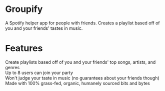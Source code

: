 # Groupify
A Spotify helper app for people with friends. Creates a playlist based off of you and your friends' tastes in music.  

# Features
Create playlists based off of you and your friends' top songs, artists, and genres  
Up to 8 users can join your party    
Won't judge your taste in music (no guarantees about your friends though)  
Made with 100% grass-fed, organic, humanely sourced bits and bytes
